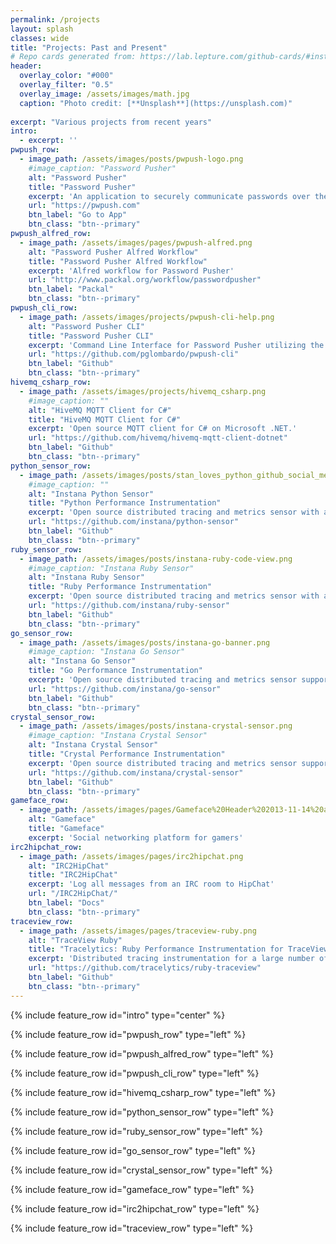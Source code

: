```yaml
---
permalink: /projects
layout: splash
classes: wide
title: "Projects: Past and Present"
# Repo cards generated from: https://lab.lepture.com/github-cards/#instana/python-sensor|default
header:
  overlay_color: "#000"
  overlay_filter: "0.5"
  overlay_image: /assets/images/math.jpg
  caption: "Photo credit: [**Unsplash**](https://unsplash.com)"
 
excerpt: "Various projects from recent years"
intro: 
  - excerpt: ''
pwpush_row:
  - image_path: /assets/images/posts/pwpush-logo.png
    #image_caption: "Password Pusher"
    alt: "Password Pusher"
    title: "Password Pusher"
    excerpt: 'An application to securely communicate passwords over the web. Passwords automatically expire after a certain number of views and/or time has passed'
    url: "https://pwpush.com"
    btn_label: "Go to App"
    btn_class: "btn--primary"
pwpush_alfred_row:
  - image_path: /assets/images/pages/pwpush-alfred.png
    alt: "Password Pusher Alfred Workflow"
    title: "Password Pusher Alfred Workflow"
    excerpt: 'Alfred workflow for Password Pusher'
    url: "http://www.packal.org/workflow/passwordpusher"
    btn_label: "Packal"
    btn_class: "btn--primary"
pwpush_cli_row:
  - image_path: /assets/images/projects/pwpush-cli-help.png
    alt: "Password Pusher CLI"
    title: "Password Pusher CLI"
    excerpt: 'Command Line Interface for Password Pusher utilizing the JSON API.'
    url: "https://github.com/pglombardo/pwpush-cli"
    btn_label: "Github"
    btn_class: "btn--primary"
hivemq_csharp_row:
  - image_path: /assets/images/projects/hivemq_csharp.png
    #image_caption: ""
    alt: "HiveMQ MQTT Client for C#"
    title: "HiveMQ MQTT Client for C#"
    excerpt: 'Open source MQTT client for C# on Microsoft .NET.'
    url: "https://github.com/hivemq/hivemq-mqtt-client-dotnet"
    btn_label: "Github"
    btn_class: "btn--primary"
python_sensor_row:
  - image_path: /assets/images/posts/stan_loves_python_github_social_media_card.png
    #image_caption: ""
    alt: "Instana Python Sensor"
    title: "Python Performance Instrumentation"
    excerpt: 'Open source distributed tracing and metrics sensor with automatic instrumentation of a large list of popular Python frameworks, libraries and packages and a qualified implementation of the [OpenTracing](https://opentracing.io) API'
    url: "https://github.com/instana/python-sensor"
    btn_label: "Github"
    btn_class: "btn--primary"
ruby_sensor_row:
  - image_path: /assets/images/posts/instana-ruby-code-view.png
    #image_caption: "Instana Ruby Sensor"
    alt: "Instana Ruby Sensor"
    title: "Ruby Performance Instrumentation"
    excerpt: 'Open source distributed tracing and metrics sensor with automatic instrumentation of a large list of popular Ruby frameworks, libraries and packages, a proprietary SDK and a qualified implementation of the [OpenTracing](https://opentracing.io) API'
    url: "https://github.com/instana/ruby-sensor"
    btn_label: "Github"
    btn_class: "btn--primary"
go_sensor_row:
  - image_path: /assets/images/posts/instana-go-banner.png
    #image_caption: "Instana Go Sensor"
    alt: "Instana Go Sensor"
    title: "Go Performance Instrumentation"
    excerpt: 'Open source distributed tracing and metrics sensor supporting a qualified implementation of the [OpenTracing](https://opentracing.io) API'
    url: "https://github.com/instana/go-sensor"
    btn_label: "Github"
    btn_class: "btn--primary"
crystal_sensor_row:
  - image_path: /assets/images/posts/instana-crystal-sensor.png
    #image_caption: "Instana Crystal Sensor"
    alt: "Instana Crystal Sensor"
    title: "Crystal Performance Instrumentation"
    excerpt: 'Open source distributed tracing and metrics sensor supporting a qualified implementation of the [OpenTracing](https://opentracing.io) API and a proprietary SDK'
    url: "https://github.com/instana/crystal-sensor"
    btn_label: "Github"
    btn_class: "btn--primary"
gameface_row:
  - image_path: /assets/images/pages/Gameface%20Header%202013-11-14%20at%2017.13.08.png
    alt: "Gameface"
    title: "Gameface"
    excerpt: 'Social networking platform for gamers'
irc2hipchat_row:
  - image_path: /assets/images/pages/irc2hipchat.png
    alt: "IRC2HipChat"
    title: "IRC2HipChat"
    excerpt: 'Log all messages from an IRC room to HipChat'
    url: "/IRC2HipChat/"
    btn_label: "Docs"
    btn_class: "btn--primary"
traceview_row:
  - image_path: /assets/images/pages/traceview-ruby.png
    alt: "TraceView Ruby"
    title: "Tracelytics: Ruby Performance Instrumentation for TraceView"
    excerpt: 'Distributed tracing instrumentation for a large number of Ruby frameworks, libraries and gems'
    url: "https://github.com/tracelytics/ruby-traceview"
    btn_label: "Github"
    btn_class: "btn--primary"
---
```


{% include feature_row id="intro" type="center" %}

{% include feature_row id="pwpush_row" type="left" %}

{% include feature_row id="pwpush_alfred_row" type="left" %}

{% include feature_row id="pwpush_cli_row" type="left" %}

{% include feature_row id="hivemq_csharp_row" type="left" %}

{% include feature_row id="python_sensor_row" type="left" %}

{% include feature_row id="ruby_sensor_row" type="left" %}

{% include feature_row id="go_sensor_row" type="left" %}

{% include feature_row id="crystal_sensor_row" type="left" %}

{% include feature_row id="gameface_row" type="left" %}

{% include feature_row id="irc2hipchat_row" type="left" %}

{% include feature_row id="traceview_row" type="left" %}

